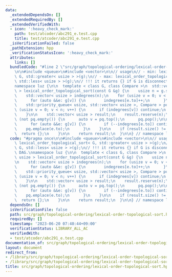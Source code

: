 ```yaml
---
data:
  _extendedDependsOn: []
  _extendedRequiredBy: []
  _extendedVerifiedWith:
  - icon: ':heavy_check_mark:'
    path: test/atcoder/abc291_e.test.cpp
    title: test/atcoder/abc291_e.test.cpp
  _isVerificationFailed: false
  _pathExtension: hpp
  _verificationStatusIcon: ':heavy_check_mark:'
  attributes:
    links: []
  bundledCode: "#line 2 \"src/graph/topological-ordering/lexical-order-topological-sort.hpp\"\
    \n\n#include <queue>\n#include <vector>\n\n// usage\n// - min: lexical_order_topological_sort<\
    \ G, std::greater< usize > >(g);\n// - max: lexical_order_topological_sort< G,\
    \ std::less< usize > >(g);\n// !!! it returns {} if G is disconnected or not DAG.\n\
    namespace luz {\n\n  template < class G, class Compare >\n  std::vector< usize\
    \ > lexical_order_topological_sort(const G &g) {\n    usize n = g.size();\n\n\
    \    std::vector< usize > indegrees(n);\n    for (usize v = 0; v < n; v++) {\n\
    \      for (auto &&e: g[v]) {\n        indegrees[e.to]++;\n      }\n    }\n\n\
    \    std::priority_queue< usize, std::vector< usize >, Compare > pq;\n    for\
    \ (usize v = 0; v < n; v++) {\n      if (indegrees[v]) continue;\n      pq.emplace(v);\n\
    \    }\n\n    std::vector< usize > result;\n    result.reserve(n);\n    while\
    \ (not pq.empty()) {\n      auto v = pq.top();\n      pq.pop();\n\n      result.emplace_back(v);\n\
    \      for (auto &&e: g[v]) {\n        if (--indegrees[e.to]) continue;\n    \
    \    pq.emplace(e.to);\n      }\n    }\n\n    if (result.size() != n) {\n    \
    \  return {};\n    }\n\n    return result;\n  }\n\n} // namespace luz\n"
  code: "#pragma once\n\n#include <queue>\n#include <vector>\n\n// usage\n// - min:\
    \ lexical_order_topological_sort< G, std::greater< usize > >(g);\n// - max: lexical_order_topological_sort<\
    \ G, std::less< usize > >(g);\n// !!! it returns {} if G is disconnected or not\
    \ DAG.\nnamespace luz {\n\n  template < class G, class Compare >\n  std::vector<\
    \ usize > lexical_order_topological_sort(const G &g) {\n    usize n = g.size();\n\
    \n    std::vector< usize > indegrees(n);\n    for (usize v = 0; v < n; v++) {\n\
    \      for (auto &&e: g[v]) {\n        indegrees[e.to]++;\n      }\n    }\n\n\
    \    std::priority_queue< usize, std::vector< usize >, Compare > pq;\n    for\
    \ (usize v = 0; v < n; v++) {\n      if (indegrees[v]) continue;\n      pq.emplace(v);\n\
    \    }\n\n    std::vector< usize > result;\n    result.reserve(n);\n    while\
    \ (not pq.empty()) {\n      auto v = pq.top();\n      pq.pop();\n\n      result.emplace_back(v);\n\
    \      for (auto &&e: g[v]) {\n        if (--indegrees[e.to]) continue;\n    \
    \    pq.emplace(e.to);\n      }\n    }\n\n    if (result.size() != n) {\n    \
    \  return {};\n    }\n\n    return result;\n  }\n\n} // namespace luz\n"
  dependsOn: []
  isVerificationFile: false
  path: src/graph/topological-ordering/lexical-order-topological-sort.hpp
  requiredBy: []
  timestamp: '2023-06-20 07:40:44+09:00'
  verificationStatus: LIBRARY_ALL_AC
  verifiedWith:
  - test/atcoder/abc291_e.test.cpp
documentation_of: src/graph/topological-ordering/lexical-order-topological-sort.hpp
layout: document
redirect_from:
- /library/src/graph/topological-ordering/lexical-order-topological-sort.hpp
- /library/src/graph/topological-ordering/lexical-order-topological-sort.hpp.html
title: src/graph/topological-ordering/lexical-order-topological-sort.hpp
---
```


